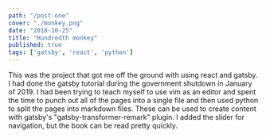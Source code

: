 ```yaml
---
path: "/post-one"
cover: "./monkey.png"
date: "2018-10-25"
title: "Hundredth monkey"
published: true
tags: ['gatsby', 'react', 'python']
---
```

This was the project that got me off the ground with using react and gatsby. I had done the gatsby tutorial during the government shutdown in January of 2019. I had been trying to teach myself to use vim as an editor and spent the time to punch out all of the pages into a single file and then used python to split the pages into markdown files. These can be used to create content with gatsby's "gatsby-transformer-remark" plugin. I added the slider for navigation, but the book can be read pretty quickly.


